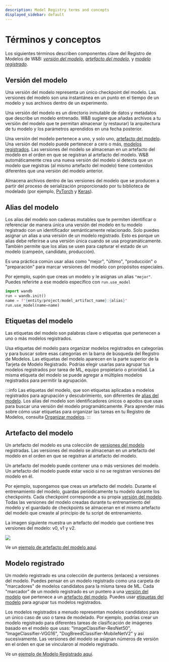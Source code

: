 ```yaml
---
description: Model Registry terms and concepts
displayed_sidebar: default
---
```


# Términos y conceptos

<head>
  <title>Términos y conceptos del registro de modelos</title>
</head>

Los siguientes términos describen componentes clave del Registro de Modelos de W&B: [*versión del modelo*](#model-version), [*artefacto del modelo*](#model-artifact), y [*modelo registrado*](#registered-model).

## Versión del modelo
Una versión del modelo representa un único checkpoint del modelo. Las versiones del modelo son una instantánea en un punto en el tiempo de un modelo y sus archivos dentro de un experimento.

Una versión del modelo es un directorio inmutable de datos y metadatos que describe un modelo entrenado. W&B sugiere que añadas archivos a tu versión del modelo que te permitan almacenar (y restaurar) la arquitectura de tu modelo y los parámetros aprendidos en una fecha posterior.

Una versión del modelo pertenece a uno, y solo uno, [artefacto del modelo](#model-artifact). Una versión del modelo puede pertenecer a cero o más, [modelos registrados](#registered-model). Las versiones del modelo se almacenan en un artefacto del modelo en el orden en que se registran al artefacto del modelo. W&B automáticamente crea una nueva versión del modelo si detecta que un modelo que registras (al mismo artefacto del modelo) tiene contenidos diferentes que una versión del modelo anterior.

Almacena archivos dentro de las versiones del modelo que se producen a partir del proceso de serialización proporcionado por tu biblioteca de modelado (por ejemplo, [PyTorch](https://pytorch.org/tutorials/beginner/saving\_loading\_models.html) y [Keras](https://www.tensorflow.org/guide/keras/save\_and\_serialize)).

<!-- [INSERTAR IMAGEN] -->

## Alias del modelo

Los alias del modelo son cadenas mutables que te permiten identificar o referenciar de manera única una versión del modelo en tu modelo registrado con un identificador semánticamente relacionado. Solo puedes asignar un alias a una versión de un modelo registrado. Esto es porque un alias debe referirse a una versión única cuando se usa programáticamente. También permite que los alias se usen para capturar el estado de un modelo (campeón, candidato, producción).

Es una práctica común usar alias como "mejor", "último", "producción" o "preparación" para marcar versiones del modelo con propósitos especiales.

Por ejemplo, supón que creas un modelo y le asignas un alias `"mejor"`. Puedes referirte a ese modelo específico con `run.use_model`

```python
import wandb
run = wandb.init()
name = f"{entity/project/model_artifact_name}:{alias}"
run.use_model(name=name)
```

## Etiquetas del modelo
Las etiquetas del modelo son palabras clave o etiquetas que pertenecen a uno o más modelos registrados.

Usa etiquetas del modelo para organizar modelos registrados en categorías y para buscar sobre esas categorías en la barra de búsqueda del Registro de Modelos. Las etiquetas del modelo aparecen en la parte superior de la Tarjeta de Modelo Registrado. Podrías elegir usarlas para agrupar tus modelos registrados por tarea de ML, equipo propietario o prioridad. La misma etiqueta del modelo se puede agregar a múltiples modelos registrados para permitir la agrupación.

:::info
Las etiquetas del modelo, que son etiquetas aplicadas a modelos registrados para agrupación y descubrimiento, son diferentes de [alias del modelo](#model-alias). Los alias del modelo son identificadores únicos o apodos que usas para buscar una versión del modelo programáticamente. Para aprender más sobre cómo usar etiquetas para organizar las tareas en tu Registro de Modelos, consulta [Organizar modelos](./organize-models.md).
:::

## Artefacto del modelo
Un artefacto del modelo es una colección de [versiones del modelo](#model-version) registradas. Las versiones del modelo se almacenan en un artefacto del modelo en el orden en que se registran al artefacto del modelo.

Un artefacto del modelo puede contener una o más versiones del modelo. Un artefacto del modelo puede estar vacío si no se registran versiones del modelo en él.

Por ejemplo, supongamos que creas un artefacto del modelo. Durante el entrenamiento del modelo, guardas periódicamente tu modelo durante los checkpoints. Cada checkpoint corresponde a su propia [versión del modelo](#model-version). Todas las versiones del modelo creadas durante tu entrenamiento del modelo y el guardado de checkpoints se almacenan en el mismo artefacto del modelo que creaste al principio de tu script de entrenamiento.

<!-- y se le asignará un número de versión dependiendo de la secuencia en que fueron registrados. Una nueva versión se crea automáticamente cuando el contenido de la última versión que se registró ha cambiado.  -->


La imagen siguiente muestra un artefacto del modelo que contiene tres versiones del modelo: v0, v1 y v2.

![](@site/static/images/models/mr1c.png)

Ve un [ejemplo de artefacto del modelo aquí](https://wandb.ai/timssweeney/model\_management\_docs\_official\_v0/artifacts/model/mnist-zws7gt0n).

## Modelo registrado
Un modelo registrado es una colección de punteros (enlaces) a versiones del modelo. Puedes pensar en un modelo registrado como una carpeta de "marcadores" de modelos candidatos para la misma tarea de ML. Cada "marcador" de un modelo registrado es un puntero a una [versión del modelo](#model-version) que pertenece a un [artefacto del modelo](#model-artifact). Puedes usar [etiquetas del modelo](#model-tags) para agrupar tus modelos registrados.

Los modelos registrados a menudo representan modelos candidatos para un único caso de uso o tarea de modelado. Por ejemplo, podrías crear un modelo registrado para diferentes tareas de clasificación de imágenes basado en el modelo que usas: "ImageClassifier-ResNet50", "ImageClassifier-VGG16", "DogBreedClassifier-MobileNetV2" y así sucesivamente. Las versiones del modelo se asignan números de versión en el orden en que se vincularon al modelo registrado.


Ve un [ejemplo de Modelo Registrado aquí](https://wandb.ai/reviewco/registry/model?selectionPath=reviewco%2Fmodel-registry%2FFinetuned-Review-Autocompletion&view=versions).
